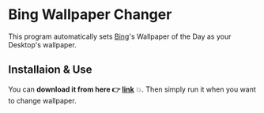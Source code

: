 # Bing Wallpaper Changer
This program automatically sets [Bing](http://www.bing.com/)'s Wallpaper of the Day as your Desktop's wallpaper.


## Installaion & Use
You can **download it from here :point_right: [link](https://raw.githubusercontent.com/guptarohit/bing-wallpaper/master/bing_wallpaper.exe)** :boom:.
Then simply run it when you want to change wallpaper.
